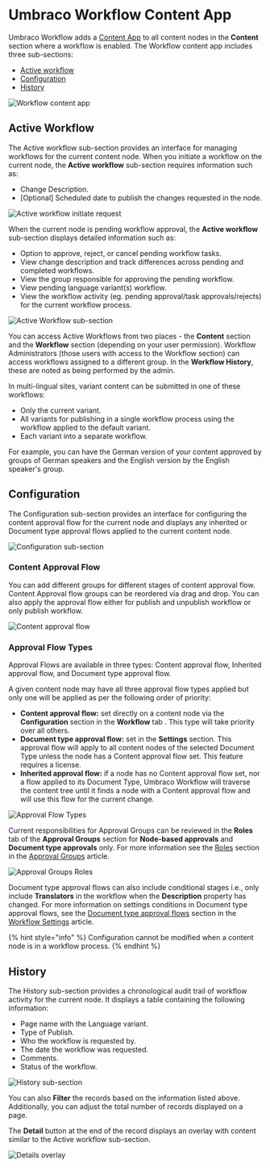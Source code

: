 # Umbraco Workflow Content App

Umbraco Workflow adds a [Content App](workflow-content-app.md) to all content nodes in the **Content** section where a workflow is enabled. The Workflow content app includes three sub-sections:

- [Active workflow](#active-workflow)
- [Configuration](#configuration)
- [History](#history)

![Workflow content app](images/content-app.png)

## Active Workflow

The Active workflow sub-section provides an interface for managing workflows for the current content node. When you initiate a workflow on the current node, the **Active workflow** sub-section requires information such as:

- Change Description.
- [Optional] Scheduled date to publish the changes requested in the node.

![Active workflow initiate request](images/Active-workflow-initiate-request.png)

When the current node is pending workflow approval, the **Active workflow** sub-section displays detailed information such as:

- Option to approve, reject, or cancel pending workflow tasks.
- View change description and track differences across pending and completed workflows.
- View the group responsible for approving the pending workflow.
- View pending language variant(s) workflow.
- View the workflow activity (eg. pending approval/task approvals/rejects) for the current workflow process.

![Active Workflow sub-section](images/Active_Workflow_detailed_info.png)

You can access Active Workflows from two places - the **Content** section and the **Workflow** section (depending on your user permission). Workflow Administrators (those users with access to the Workflow section) can access workflows assigned to a different group. In the **Workflow History**, these are noted as being performed by the admin.

In multi-lingual sites, variant content can be submitted in one of these workflows:

- Only the current variant.
- All variants for publishing in a single workflow process using the workflow applied to the default variant.
- Each variant into a separate workflow.

For example, you can have the German version of your content approved by groups of German speakers and the English version by the English speaker's group.

## Configuration

The Configuration sub-section provides an interface for configuring the content approval flow for the current node and displays any inherited or Document type approval flows applied to the current content node.

![Configuration sub-section](images/Configuration-sub-section.png)

### Content Approval Flow

You can add different groups for different stages of content approval flow. Content Approval flow groups can be reordered via drag and drop. You can also apply the approval flow either for publish and unpublish workflow or only publish workflow.

![Content approval flow](images/content-approval-flow.gif)

### Approval Flow Types

Approval Flows are available in three types: Content approval flow, Inherited approval flow, and Document type approval flow.

A given content node may have all three approval flow types applied but only one will be applied as per the following order of priority:

- **Content approval flow:** set directly on a content node via the **Configuration** section in the **Workflow** tab . This type will take priority over all others.
- **Document type approval flow:** set in the **Settings** section. This approval flow will apply to all content nodes of the selected Document Type unless the node has a Content approval flow set. This feature requires a license.
- **Inherited approval flow:** if a node has no Content approval flow set, nor a flow applied to its Document Type, Umbraco Workflow will traverse the content tree until it finds a node with a Content approval flow and will use this flow for the current change.

![Approval Flow Types](images/approval-flow-types.png)

Current responsibilities for Approval Groups can be reviewed in the **Roles** tab of the **Approval Groups** section for **Node-based approvals** and **Document type approvals** only. For more information see the [Roles](approval-groups.md#roles) section in the [Approval Groups](approval-groups.md) article.

![Approval Groups Roles](images/approval-groups-roles.png)

Document type approval flows can also include conditional stages i.e., only include **Translators** in the workflow when the **Description** property has changed. For more information on settings conditions in Document type approval flows, see the [Document type approval flows](workflow-settings.md#document-type-approval-flows) section in the [Workflow Settings](workflow-settings.md) article.

{% hint style="info" %}
Configuration cannot be modified when a content node is in a workflow process.
{% endhint %}

## History

The History sub-section provides a chronological audit trail of workflow activity for the current node. It displays a table containing the following information:

- Page name with the Language variant.
- Type of Publish.
- Who the workflow is requested by.
- The date the workflow was requested.
- Comments.
- Status of the workflow.

![History sub-section](images/History-sub-section.png)

You can also **Filter** the records based on the information listed above. Additionally, you can adjust the total number of records displayed on a page.

The **Detail** button at the end of the record displays an overlay with content similar to the Active workflow sub-section.

![Details overlay](images/Workflow-Content-app-Details-overlay.png)
